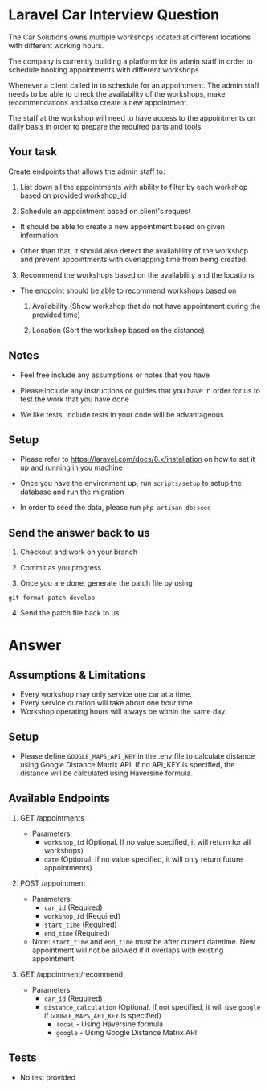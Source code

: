 # Laravel Car Interview Question

The Car Solutions owns multiple workshops located at different locations with different working hours.

The company is currently building a platform for its admin staff in order to schedule booking appointments with different workshops.

Whenever a client called in to schedule for an appointment. The admin staff needs to be able to check the availability of the workshops, make recommendations and also create a new appointment.

The staff at the workshop will need to have access to the appointments on daily basis in order to prepare the required parts and tools.

## Your task

Create endpoints that allows the admin staff to:

1. List down all the appointments with ability to filter by each workshop based on provided workshop_id

2. Schedule an appointment based on client's request

  - It should be able to create a new appointment based on given information

  - Other than that, it should also detect the availablility of the workshop and prevent appointments with overlapping time from being created.

3. Recommend the workshops based on the availability and the locations

  - The endpoint should be able to recommend workshops based on

    1. Availability (Show workshop that do not have appointment during the provided time)

    2. Location (Sort the workshop based on the distance)

## Notes

- Feel free include any assumptions or notes that you have

- Please include any instructions or guides that you have in order for us to test the work that you have done

- We like tests, include tests in your code will be advantageous

## Setup

- Please refer to https://laravel.com/docs/8.x/installation on how to set it up and running in you machine

- Once you have the environment up, run `scripts/setup` to setup the database and run the migration

- In order to seed the data, please run `php artisan db:seed`

## Send the answer back to us

1. Checkout and work on your branch

2. Commit as you progress

3. Once you are done, generate the patch file by using

```
git format-patch develop
```

4. Send the patch file back to us

# Answer

## Assumptions & Limitations
- Every workshop may only service one car at a time.
- Every service duration will take about one hour time.
- Workshop operating hours will always be within the same day.

## Setup
- Please define `GOOGLE_MAPS_API_KEY` in the .env file to calculate distance using Google Distance Matrix API. If no API_KEY is specified, the distance will be calculated using Haversine formula.

## Available Endpoints
1. GET /appointments
    - Parameters:
      - `workshop_id` (Optional. If no value specified, it will return for all workshops)
      - `date` (Optional. If no value specified, it will only return future appointments)

2. POST /appointment
     - Parameters:
        - `car_id` (Required)
        - `workshop_id` (Required)
        - `start_time` (Required)
        - `end_time` (Required)
     - Note: `start_time` and `end_time` must be after current datetime. New appointment will not be allowed if it overlaps with existing appointment.
    
3. GET /appointment/recommend
    - Parameters
        - `car_id` (Required)
        - `distance_calculation` (Optional. If not specified, it will use `google` if `GOOGLE_MAPS_API_KEY` is specified)
          - `local` - Using Haversine formula
          - `google` - Using Google Distance Matrix API
    
## Tests
- No test provided
